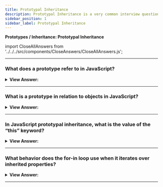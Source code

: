 ```yaml
---
title: Prototypal Inheritance
description: Prototypal Inheritance is a very common interview question. Prototypal Inheritance is a process in which an object inherits properties from another object.
sidebar_position: 1
sidebar_label: Prototypal Inheritance
---
```


**Prototypes / Inheritance: Prototypal Inheritance**

import CloseAllAnswers from '../../../src/components/CloseAnswers/CloseAllAnswers.js';

<CloseAllAnswers />

---

### What does a prototype refer to in JavaScript?

<details>
  <summary><strong>View Answer:</strong></summary>
  <div>
  <div><strong>Interview Response:</strong> Prototypes are the mechanism by which JavaScript objects inherit features from one another. JavaScript is often described as a prototype-based language that is used to provide inheritance, objects can have a prototype object, which acts as a template object that it inherits methods and properties from.</div><br />
  <div><strong>Technical Response:</strong> In JavaScript, objects have a special hidden property [[Prototype]] (as named in the specification), that is either null or references another object. That object is called “a prototype”. Prototypes are the mechanism by which JavaScript objects inherit features from one another. JavaScript is often described as a prototype-based language — to provide inheritance, objects can have a prototype object, which acts as a template object that it inherits methods and properties from.
  </div><br />
  <div><strong className="codeExample">Code Example:</strong><br /><br />

<strong>Overview:</strong> Historical example using **proto** which is now deprecated (no longer supported)<br /><br />

  <div></div>

```js
let animal = {
  eats: true,
};
let rabbit = {
  jumps: true,
};

rabbit.__proto__ = animal; // (*) __proto__ deprecated

// we can find both properties in rabbit now:
alert(rabbit.eats); // true (**)
alert(rabbit.jumps); // true
```

:::note
You should be familiar with the `__proto__` because you may see it in older code.
:::

  </div>
  </div>
</details>

---

### What is a prototype in relation to objects in JavaScript?

<details>
  <summary><strong>View Answer:</strong></summary>
  <div>
  <div><strong>Interview Response:</strong> A prototype is an object. When you declare a function, a prototype is created and linked to that function. In addition, the prototype object forms a link with its function creating a circular relationship. This is true for any function. In JavaScript, we can create objects several different ways. One of the ways is the new keyword. When we declare a function with the intent of using new (a constructor function), we capitalize the first letter of the function name.
</div><br />
  <div><strong className="codeExample">Code Example:</strong><br /><br />

  <div></div>

```js
// Prototypal Inheritance
function User(name) {
  this.name = name;
  this.isAdmin = false;
}

let user = new User('Jack');

console.log(user.name); // Jack
console.log(user.isAdmin); // false
console.log(user instanceof User); // true
```

  </div>
  </div>
</details>

---

### In JavaScript prototypal inheritance, what is the value of the “this” keyword?

<details>
  <summary><strong>View Answer:</strong></summary>
  <div>
  <div><strong>Interview Response:</strong> The answer is simple: "this" is not affected by prototypes at all. No matter where the method is found in an object or its prototype. In a method call, "this" is always the object before the dot.
</div><br />
  <div><strong className="codeExample">Code Example:</strong><br /><br />

  <div></div>

```js
// animal has methods
let animal = {
  walk() {
    if (!this.isSleeping) {
      console.log(`I am walking`);
    }
    console.log("I'm asleep!");
  },
  sleep() {
    this.isSleeping = true;
  },
};

animal.walk(); // returns 'I am walking'

let rabbit = {
  name: 'White Rabbit',
  __proto__: animal,
};

// modifies rabbit.isSleeping
rabbit.sleep();

console.log(rabbit.isSleeping); // true
console.log(animal.isSleeping); // undefined (no such property)
```

  </div>
  </div>
</details>

---

### What behavior does the for-in loop use when it iterates over inherited properties?

<details>
  <summary><strong>View Answer:</strong></summary>
  <div>
  <div><strong>Interview Response:</strong> When you loop over properties of an object that inherits from another object, for...in statement goes up in the prototype chain and enumerates over the inherited properties as well.
</div><br />
  <div><strong className="codeExample">Code Example:</strong><br /><br />

  <div></div>

```js
let decoration = {
  color: 'red',
};

let circle = Object.create(decoration);
circle.radius = 10;

for (const prop in circle) {
  console.log(prop);
}

// Returns radius, color
```

  </div><br />
  <div><strong className="codeExample">Code Example:</strong> The Old __proto__<br /><br />

  <div></div>

```js
let animal = {
  eats: true,
};

let rabbit = {
  jumps: true,
  __proto__: animal,
};

for (let prop in rabbit) {
  let isOwn = rabbit.hasOwnProperty(prop);

  if (isOwn) {
    alert(`Our: ${prop}`); // Our: jumps
  } else {
    alert(`Inherited: ${prop}`); // Inherited: eats
  }
}
```

  </div>
  </div>
</details>

---
